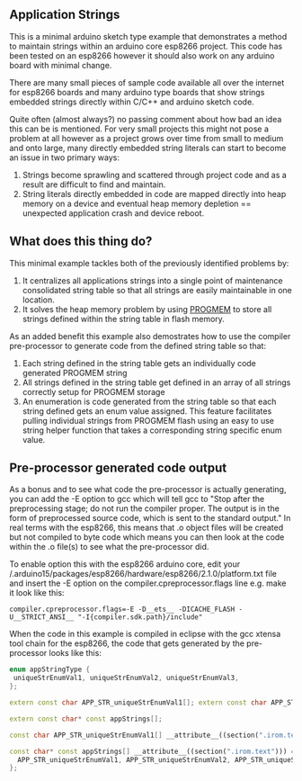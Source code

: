 ## Application Strings
This is a minimal arduino sketch type example that demonstrates a method to maintain strings within an arduino core esp8266 project. This code has been tested on an esp8266 however it should also work on any arduino board with minimal change.

There are many small pieces of sample code available all over the internet for esp8266 boards and many arduino type boards that show strings embedded strings directly within C/C++ and arduino sketch code.

Quite often (almost always?) no passing comment about how bad an idea this can be is mentioned. For very small projects this might not pose a problem at all however as a project grows over time from small to medium and onto large, many directly embedded string literals can start to become an issue in two primary ways:

1. Strings become sprawling and scattered through project code and as a result are difficult to find and maintain.
2. String literals directly embedded in code are mapped directly into heap memory on a device and eventual heap memory depletion == unexpected application crash and device reboot.

## What does this thing do?
This minimal example tackles both of the previously identified problems by:

1. It centralizes all applications strings into a single point of maintenance consolidated string table so that all strings are easily maintainable in one location.
2. It solves the heap memory problem by using [PROGMEM](https://www.arduino.cc/en/Reference/PROGMEM) to store all strings defined within the string table in flash memory.

As an added benefit this example also demostrates how to use the compiler pre-processor to generate code from the defined string table so that:

1. Each string defined in the string table gets an individually code generated PROGMEM string
2. All strings defined in the string table get defined in an array of all strings correctly setup for PROGMEM storage
3. An enumeration is code generated from the string table so that each string defined gets an enum value assigned. This feature facilitates pulling individual strings from PROGMEM flash using an easy to use string helper function that takes a corresponding string specific enum value.

## Pre-processor generated code output
As a bonus and to see what code the pre-processor is actually generating, you can add the -E option to gcc which will tell gcc to "Stop after the preprocessing stage; do not run the compiler proper. The output is in the form of preprocessed source code, which is sent to the standard output." In real terms with the esp8266, this means that .o object files will be created but not compiled to byte code which means you can then look at the code within the .o file(s) to see what the pre-processor did. 

To enable option this with the esp8266 arduino core, edit your /.arduino15/packages/esp8266/hardware/esp8266/2.1.0/platform.txt file and insert the -E option on the compiler.cpreprocessor.flags line e.g. make it look like this:

`compiler.cpreprocessor.flags=-E -D__ets__ -DICACHE_FLASH -U__STRICT_ANSI__ "-I{compiler.sdk.path}/include"`

When the code in this example is compiled in eclipse with the gcc xtensa tool chain for the esp8266, the code that gets generated by the pre-processor looks like this:

```cpp
enum appStringType {
 uniqueStrEnumVal1, uniqueStrEnumVal2, uniqueStrEnumVal3,
};

extern const char APP_STR_uniqueStrEnumVal1[]; extern const char APP_STR_uniqueStrEnumVal2[]; extern const char APP_STR_uniqueStrEnumVal3[];

extern const char* const appStrings[];

const char APP_STR_uniqueStrEnumVal1[] __attribute__((section(".irom.text"))) = "String1"; const char APP_STR_uniqueStrEnumVal2[] __attribute__((section(".irom.text"))) = "String2"; const char APP_STR_uniqueStrEnumVal3[] __attribute__((section(".irom.text"))) = "String3";

const char* const appStrings[] __attribute__((section(".irom.text"))) = {
  APP_STR_uniqueStrEnumVal1, APP_STR_uniqueStrEnumVal2, APP_STR_uniqueStrEnumVal3,
};
```
